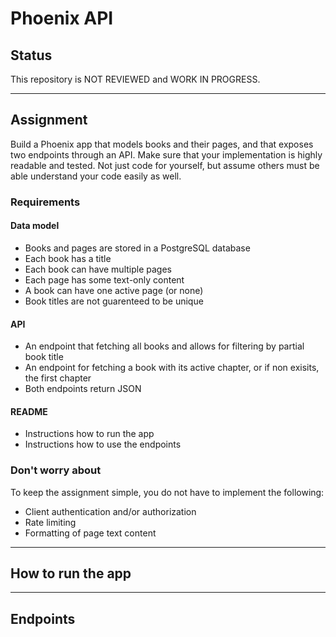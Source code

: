 # Phoenix API

## Status
This repository is NOT REVIEWED and WORK IN PROGRESS.

___ 

## Assignment
Build a Phoenix app that models books and their pages, and that exposes two endpoints through an API. Make sure that your implementation is highly readable and tested. Not just code for yourself, but assume others must be able understand your code easily as well.

### Requirements
#### Data model
- Books and pages are stored in a PostgreSQL database
- Each book has a title
- Each book can have multiple pages
- Each page has some text-only content
- A book can have one active page (or none)
- Book titles are not guarenteed to be unique

#### API
- An endpoint that fetching all books and allows for filtering by partial book title
- An endpoint for fetching a book with its active chapter, or if non exisits, the first chapter
- Both endpoints return JSON

#### README
- Instructions how to run the app
- Instructions how to use the endpoints

### Don't worry about
To keep the assignment simple, you do not have to implement the following:

- Client authentication and/or authorization
- Rate limiting
- Formatting of page text content

___ 

## How to run the app

___ 

## Endpoints
